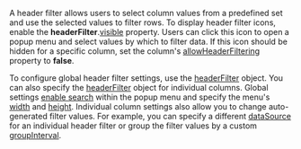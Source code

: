 A header filter allows users to select column values from a predefined set and use the selected values to filter rows. To display header filter icons, enable the **headerFilter**.[visible](/Documentation/ApiReference/UI_Components/dxTreeList/Configuration/headerFilter/#visible) property. Users can click this icon to open a popup menu and select values by which to filter data. If this icon should be hidden for a specific column, set the column's [allowHeaderFiltering](/Documentation/ApiReference/UI_Components/dxTreeList/Configuration/columns/#allowHeaderFiltering) property to **false**.

To configure global header filter settings, use the [headerFilter](/Documentation/ApiReference/UI_Components/dxTreeList/Configuration/headerFilter/) object. You can also specify the [headerFilter](/Documentation/ApiReference/UI_Components/dxTreeList/Configuration/columns/headerFilter/) object for individual columns. Global settings [enable search](/Documentation/ApiReference/UI_Components/dxTreeList/Configuration/headerFilter/#allowSearch) within the popup menu and specify the menu's [width](/Documentation/ApiReference/UI_Components/dxTreeList/Configuration/headerFilter/#width) and [height](/Documentation/ApiReference/UI_Components/dxTreeList/Configuration/headerFilter/#height). Individual column settings also allow you to change auto-generated filter values. For example, you can specify a different [dataSource](/Documentation/ApiReference/UI_Components/dxTreeList/Configuration/columns/headerFilter/#dataSource) for an individual header filter or group the filter values by a custom [groupInterval](/Documentation/ApiReference/UI_Components/dxTreeList/Configuration/columns/headerFilter/#groupInterval).
